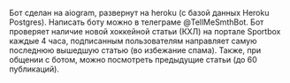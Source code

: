 Бот сделан на aiogram, развернут на heroku (с базой данных Heroku Postgres).
Написать боту можно в телеграме @TellMeSmthBot. 
Бот проверяет наличие новой хоккейной статьи (КХЛ) на портале Sportbox каждые 4 часа, подписанным пользователям направляет самую последнюю вышедшую статью (во избежание спама). 
Также, при общении с ботом, можно посмотреть предыдущие статьи (до 60 публикаций).
